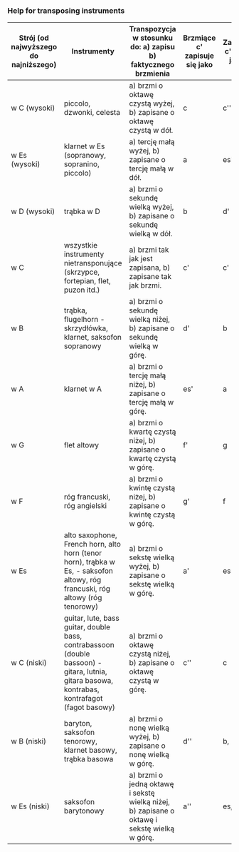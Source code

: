 ###	Help for transposing instruments

| Strój (od najwyższego do najniższego) | Instrumenty | Transpozycja w stosunku do: a) zapisu b) faktycznego brzmienia | Brzmiące c' zapisuje się jako | Zapisane c' brzmi jak** |
| --- | --- | --- | --- | --- |
| w C (wysoki) | piccolo, dzwonki, celesta | a) brzmi o oktawę czystą wyżej, b) zapisane o oktawę czystą w dół. | c | c'' |
| w Es (wysoki) | klarnet w Es (sopranowy, sopranino, piccolo) | a) tercję małą wyżej, b) zapisane o tercję małą w dół. | a | es' |
| w D (wysoki) | trąbka w D | a) brzmi o sekundę wielką wyżej, b) zapisane o sekundę wielką w dół. | b | d' |
| w C | wszystkie instrumenty nietransponujące (skrzypce, fortepian, flet, puzon itd.) | a) brzmi tak jak jest zapisana, b) zapisane tak jak brzmi. | c' | c' |
| w B | trąbka, flugelhorn - skrzydłówka, klarnet, saksofon sopranowy | a) brzmi o sekundę wielką niżej, b) zapisane o sekundę wielką w górę. | d' | b |
| w A | klarnet w A | a) brzmi o tercję małą niżej, b) zapisane o tercję małą w górę. | es' | a |
| w G | flet altowy | a) brzmi o kwartę czystą niżej, b) zapisane o kwartę czystą w górę. | f' | g |
| w F | róg francuski, róg angielski | a) brzmi o kwintę czystą niżej, b) zapisane o kwintę czystą w górę. | g' | f |
| w Es | alto saxophone, French horn, alto horn (tenor horn), trąbka w Es, - saksofon altowy, róg francuski, róg altowy (róg tenorowy) | a) brzmi o sekstę wielką wyżej, b) zapisane o sekstę wielką w górę. | a' | es |
| w C (niski) | guitar, lute, bass guitar, double bass, contrabassoon (double bassoon) - gitara, lutnia, gitara basowa, kontrabas, kontrafagot (fagot basowy) | a) brzmi o oktawę czystą niżej, b) zapisane o oktawę czystą w górę. | c'' | c |
| w B (niski) | baryton, saksofon tenorowy, klarnet basowy, trąbka basowa | a) brzmi o nonę wielką wyżej, b) zapisane o nonę wielką w górę. | d'' | b, |
| w Es (niski) | saksofon barytonowy | a) brzmi o jedną oktawę i sekstę wielką niżej, b) zapisane o oktawę i sekstę wielką w górę. | a'' | es, |
